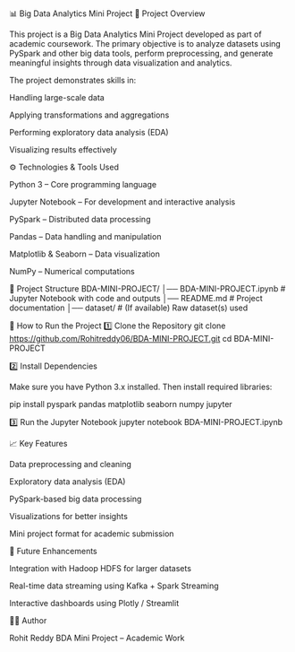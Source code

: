 📊 Big Data Analytics Mini Project
📌 Project Overview

This project is a Big Data Analytics Mini Project developed as part of academic coursework. The primary objective is to analyze datasets using PySpark and other big data tools, perform preprocessing, and generate meaningful insights through data visualization and analytics.

The project demonstrates skills in:

Handling large-scale data

Applying transformations and aggregations

Performing exploratory data analysis (EDA)

Visualizing results effectively

⚙️ Technologies & Tools Used

Python 3 – Core programming language

Jupyter Notebook – For development and interactive analysis

PySpark – Distributed data processing

Pandas – Data handling and manipulation

Matplotlib & Seaborn – Data visualization

NumPy – Numerical computations

📂 Project Structure
BDA-MINI-PROJECT/
│── BDA-MINI-PROJECT.ipynb   # Jupyter Notebook with code and outputs
│── README.md                # Project documentation
│── dataset/                 # (If available) Raw dataset(s) used

🚀 How to Run the Project
1️⃣ Clone the Repository
git clone https://github.com/Rohitreddy06/BDA-MINI-PROJECT.git
cd BDA-MINI-PROJECT

2️⃣ Install Dependencies

Make sure you have Python 3.x installed. Then install required libraries:

pip install pyspark pandas matplotlib seaborn numpy jupyter

3️⃣ Run the Jupyter Notebook
jupyter notebook BDA-MINI-PROJECT.ipynb

📈 Key Features

Data preprocessing and cleaning

Exploratory data analysis (EDA)

PySpark-based big data processing

Visualizations for better insights

Mini project format for academic submission

📝 Future Enhancements

Integration with Hadoop HDFS for larger datasets

Real-time data streaming using Kafka + Spark Streaming

Interactive dashboards using Plotly / Streamlit

👨‍💻 Author

Rohit Reddy
BDA Mini Project – Academic Work
